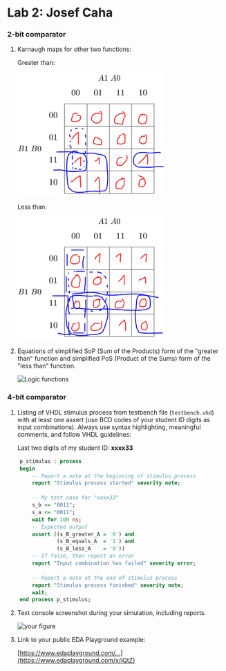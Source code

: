 # Lab 2: Josef Caha

### 2-bit comparator

1. Karnaugh maps for other two functions:

   Greater than:

   ![K-maps](https://github.com/JosefCaha/digital-electronics-1/blob/main/labs/02-comb_logic/greater.PNG)

   Less than:

   ![K-maps](https://github.com/JosefCaha/digital-electronics-1/blob/main/labs/02-comb_logic/lesser_simp.PNG)

2. Equations of simplified SoP (Sum of the Products) form of the "greater than" function and simplified PoS (Product of the Sums) form of the "less than" function.

   ![Logic functions](images/comparator_min.png)

### 4-bit comparator

1. Listing of VHDL stimulus process from testbench file (`testbench.vhd`) with at least one assert (use BCD codes of your student ID digits as input combinations). Always use syntax highlighting, meaningful comments, and follow VHDL guidelines:

   Last two digits of my student ID: **xxxx33**

```vhdl
    p_stimulus : process
    begin
        -- Report a note at the beginning of stimulus process
        report "Stimulus process started" severity note;

        -- My test case for "xxxx33"
        s_b <= "0011"; 
        s_a <= "0011";       
        wait for 100 ns;
        -- Expected output
        assert ((s_B_greater_A = '0') and
                (s_B_equals_A  = '1') and
                (s_B_less_A    = '0'))
        -- If false, then report an error
        report "Input combination has failed" severity error;

        -- Report a note at the end of stimulus process
        report "Stimulus process finished" severity note;
        wait;
    end process p_stimulus;
```

2. Text console screenshot during your simulation, including reports.

   ![your figure]()

3. Link to your public EDA Playground example:

   [https://www.edaplayground.com/...](https://www.edaplayground.com/x/iQtZ)
